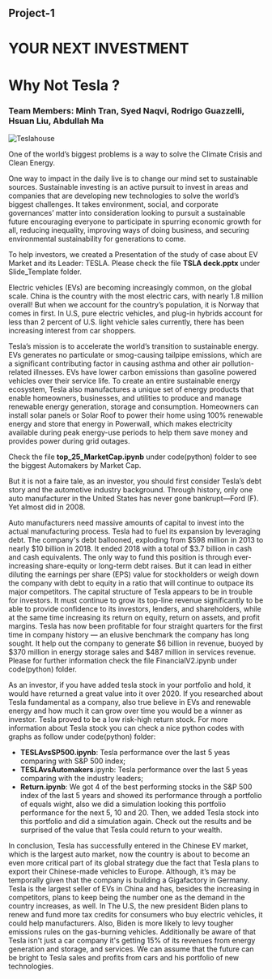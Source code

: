 ## Project-1

# YOUR NEXT INVESTMENT

# Why Not Tesla ?

### Team Members: Minh Tran, Syed Naqvi, Rodrigo Guazzelli, Hsuan Liu, Abdullah Ma

![Teslahouse](/Images/teslahouse.jpg)

One of the world’s biggest problems is a way to solve the Climate Crisis and Clean Energy.

One way to impact in the daily live is to change our mind set to sustainable sources. Sustainable investing is an active pursuit to invest in areas and companies that are developing new technologies to solve the world’s biggest challenges. It takes environment, social, and corporate governances’ matter into consideration looking to pursuit a sustainable future encouraging everyone to participate in spurring economic growth for all, reducing inequality, improving ways of doing business, and securing environmental sustainability for generations to come.

To help investors, we created a Presentation of the study of case about EV Market and its Leader: TESLA. Please check the file **TSLA deck.pptx** under Slide_Template folder.

Electric vehicles (EVs) are becoming increasingly common, on the global scale. China is the country with the most electric cars, with nearly 1.8 million overall! But when we account for the country’s population, it is Norway that comes in first. In U.S, pure electric vehicles, and plug-in hybrids account for less than 2 percent of U.S. light vehicle sales currently, there has been increasing interest from car shoppers.

Tesla’s mission is to accelerate the world’s transition to sustainable energy. EVs generates no particulate or smog-causing tailpipe emissions, which are a significant contributing factor in causing asthma and other air pollution-related illnesses. EVs have lower carbon emissions than gasoline powered vehicles over their service life. To create an entire sustainable energy ecosystem, Tesla also manufactures a unique set of energy products that enable homeowners, businesses, and utilities to produce and manage renewable energy generation, storage and consumption. Homeowners can install solar panels or Solar Roof to power their home using 100% renewable energy and store that energy in Powerwall, which makes electricity available during peak energy-use periods to help them save money and provides power during grid outages. 

Check the file **top_25_MarketCap.ipynb** under code(python) folder to see the biggest Automakers by Market Cap.

But it is not a faire tale, as an investor, you should first consider Tesla’s debt story and the automotive industry background. Through history, only one auto manufacturer in the United States has never gone bankrupt—Ford (F). Yet almost did in 2008.

Auto manufacturers need massive amounts of capital to invest into the actual manufacturing process. Tesla had to fuel its expansion by leveraging debt. The company's debt ballooned, exploding from $598 million in 2013 to nearly $10 billion in 2018. It ended 2018 with a total of $3.7 billion in cash and cash equivalents.
The only way to fund this position is through ever-increasing share-equity or long-term debt raises. But it can lead in either diluting the earnings per share (EPS) value for stockholders or weigh down the company with debt to equity in a ratio that will continue to outpace its major competitors. The capital structure of Tesla appears to be in trouble for investors. It must continue to grow its top-line revenue significantly to be able to provide confidence to its investors, lenders, and shareholders, while at the same time increasing its return on equity, return on assets, and profit margins. Tesla has now been profitable for four straight quarters for the first time in company history — an elusive benchmark the company has long sought. It help out the company to generate $6 billion in revenue, buoyed by $370 million in energy storage sales and $487 million in services revenue. Please for further information check the file FinancialV2.ipynb under code(python) folder.

As an investor, if you have added tesla stock in your portfolio and hold, it would have returned a great value into it over 2020. If you researched about Tesla fundamental as a company, also true believe in EVs and renewable energy and how much it can grow over time you would be a winner as investor. Tesla proved to be a low risk-high return stock. For more information about Tesla stock you can check a nice python codes with graphs as follow under code(python) folder:
* **TESLAvsSP500.ipynb**: Tesla performance over the last 5 yeas comparing with S&P 500 index;
* **TESLAvsAutomakers**.ipynb: Tesla performance over the last 5 yeas comparing with the industry leaders;
* **Return.ipynb**: We got 4 of the best performing stocks in the S&P 500 index of the last 5 years and showed its performance through a portfolio of equals wight, also we did a simulation looking this portfolio performance for the next 5, 10 and 20. Then, we added Tesla stock into this portfolio and did a simulation again. Check out the results and be surprised of the value that Tesla could return to your wealth.

In conclusion, Tesla has successfully entered in the Chinese EV market, which is the largest auto market, now the country is about to become an even more critical part of its global strategy due the fact that Tesla plans to export their Chinese-made vehicles to Europe. Although, it’s may be temporally given that the company is building a Gigafactory in Germany. Tesla is the largest seller of EVs in China and has, besides the increasing in competitors, plans to keep being the number one as the demand in the country increases, as well. In The U.S, the new president Biden plans to renew and fund more tax credits for consumers who buy electric vehicles, it could help manufacturers. Also, Biden is more likely to levy tougher emissions rules on the gas-burning vehicles. Additionally be aware of that Tesla isn't just a car company it's getting 15% of its revenues from energy generation and storage, and services. We can assume that the future can be bright to Tesla sales and profits from cars and his portfolio of new technologies. 








